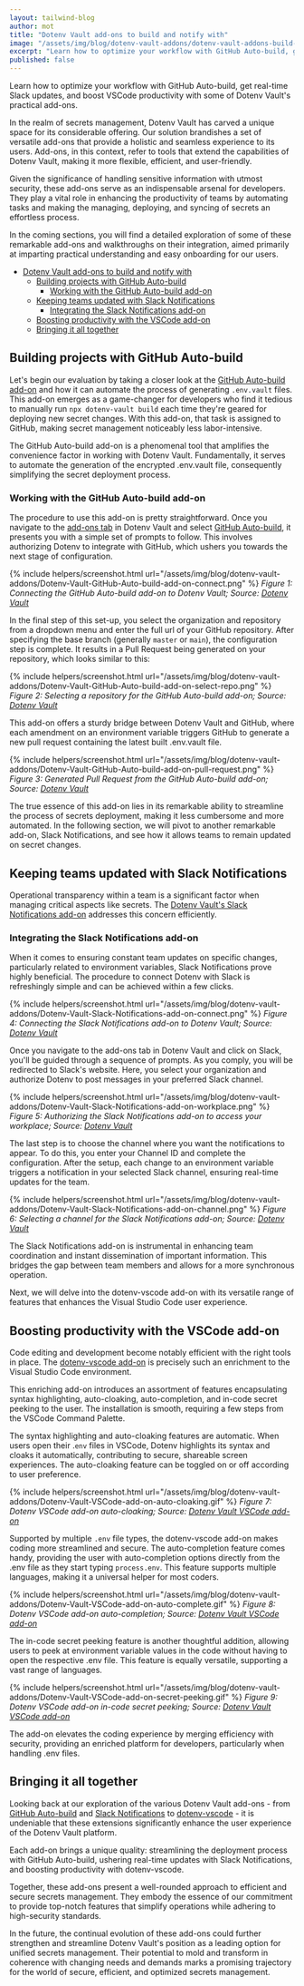 ```yaml
---
layout: tailwind-blog
author: mot
title: "Dotenv Vault add-ons to build and notify with"
image: "/assets/img/blog/dotenv-vault-addons/dotenv-vault-addons-build-notify-cover.png"
excerpt: "Learn how to optimize your workflow with GitHub Auto-build, get real-time Slack updates, and boost VSCode productivity with some of Dotenv Vault's practical add-ons."
published: false
---
```


Learn how to optimize your workflow with GitHub Auto-build, get real-time Slack updates, and boost VSCode productivity with some of Dotenv Vault's practical add-ons.

In the realm of secrets management, Dotenv Vault has carved a unique space for its considerable offering. Our solution brandishes a set of versatile add-ons that provide a holistic and seamless experience to its users. Add-ons, in this context, refer to tools that extend the capabilities of Dotenv Vault, making it more flexible, efficient, and user-friendly.

Given the significance of handling sensitive information with utmost security, these add-ons serve as an indispensable arsenal for developers. They play a vital role in enhancing the productivity of teams by automating tasks and making the managing, deploying, and syncing of secrets an effortless process.

In the coming sections, you will find a detailed exploration of some of these remarkable add-ons and walkthroughs on their integration, aimed primarily at imparting practical understanding and easy onboarding for our users.

- [Dotenv Vault add-ons to build and notify with](#dotenv-vault-add-ons-to-build-and-notify-with)
  - [Building projects with GitHub Auto-build](#building-projects-with-github-auto-build)
    - [Working with the GitHub Auto-build add-on](#working-with-the-github-auto-build-add-on)
  - [Keeping teams updated with Slack Notifications](#keeping-teams-updated-with-slack-notifications)
    - [Integrating the Slack Notifications add-on](#integrating-the-slack-notifications-add-on)
  - [Boosting productivity with the VSCode add-on](#boosting-productivity-with-the-vscode-add-on)
  - [Bringing it all together](#bringing-it-all-together)

## Building projects with GitHub Auto-build
Let's begin our evaluation by taking a closer look at the [GitHub Auto-build add-on](https://www.dotenv.org/docs/addons/github) and how it can automate the process of generating `.env.vault` files. This add-on emerges as a game-changer for developers who find it tedious to manually run `npx dotenv-vault build` each time they're geared for deploying new secret changes. With this add-on, that task is assigned to GitHub, making secret management noticeably less labor-intensive.

The GitHub Auto-build add-on is a phenomenal tool that amplifies the convenience factor in working with Dotenv Vault. Fundamentally, it serves to automate the generation of the encrypted .env.vault file, consequently simplifying the secret deployment process.

### Working with the GitHub Auto-build add-on

The procedure to use this add-on is pretty straightforward. Once you navigate to the [add-ons tab](https://www.dotenv.org/docs/addons) in Dotenv Vault and select [GitHub Auto-build](https://www.dotenv.org/docs/addons/github), it presents you with a simple set of prompts to follow. This involves authorizing Dotenv to integrate with GitHub, which ushers you towards the next stage of configuration.

{% include helpers/screenshot.html url="/assets/img/blog/dotenv-vault-addons/Dotenv-Vault-GitHub-Auto-build-add-on-connect.png" %}
*Figure 1: Connecting the GitHub Auto-build add-on to Dotenv Vault; Source: [Dotenv Vault](https://www.dotenv.org/docs/addons/github)*

In the final step of this set-up, you select the organization and repository from a dropdown menu and enter the full url of your GitHub repository. After specifying the base branch (generally `master` or `main`), the configuration step is complete. It results in a Pull Request being generated on your repository, which looks similar to this:

{% include helpers/screenshot.html url="/assets/img/blog/dotenv-vault-addons/Dotenv-Vault-GitHub-Auto-build-add-on-select-repo.png" %}
*Figure 2: Selecting a repository for the GitHub Auto-build add-on; Source: [Dotenv Vault](https://www.dotenv.org/docs/addons/github)*

This add-on offers a sturdy bridge between Dotenv Vault and GitHub, where each amendment on an environment variable triggers GitHub to generate a new pull request containing the latest built .env.vault file.

{% include helpers/screenshot.html url="/assets/img/blog/dotenv-vault-addons/Dotenv-Vault-GitHub-Auto-build-add-on-pull-request.png" %}
*Figure 3: Generated Pull Request from the GitHub Auto-build add-on; Source: [Dotenv Vault](https://www.dotenv.org/docs/addons/github)*

The true essence of this add-on lies in its remarkable ability to streamline the process of secrets deployment, making it less cumbersome and more automated. In the following section, we will pivot to another remarkable add-on, Slack Notifications, and see how it allows teams to remain updated on secret changes.

## Keeping teams updated with Slack Notifications

Operational transparency within a team is a significant factor when managing critical aspects like secrets. The [Dotenv Vault's Slack Notifications add-on](https://www.dotenv.org/docs/addons/slack) addresses this concern efficiently.

### Integrating the Slack Notifications add-on

When it comes to ensuring constant team updates on specific changes, particularly related to environment variables, Slack Notifications prove highly beneficial. The procedure to connect Dotenv with Slack is refreshingly simple and can be achieved within a few clicks.

{% include helpers/screenshot.html url="/assets/img/blog/dotenv-vault-addons/Dotenv-Vault-Slack-Notifications-add-on-connect.png" %}
*Figure 4: Connecting the Slack Notifications add-on to Dotenv Vault; Source: [Dotenv Vault](https://www.dotenv.org/docs/addons/slack)*

Once you navigate to the add-ons tab in Dotenv Vault and click on Slack, you'll be guided through a sequence of prompts. As you comply, you will be redirected to Slack's website. Here, you select your organization and authorize Dotenv to post messages in your preferred Slack channel.

{% include helpers/screenshot.html url="/assets/img/blog/dotenv-vault-addons/Dotenv-Vault-Slack-Notifications-add-on-workplace.png" %}
*Figure 5: Authorizing the Slack Notifications add-on to access your workplace; Source: [Dotenv Vault](https://www.dotenv.org/docs/addons/slack)*

The last step is to choose the channel where you want the notifications to appear. To do this, you enter your Channel ID and complete the configuration. After the setup, each change to an environment variable triggers a notification in your selected Slack channel, ensuring real-time updates for the team.

{% include helpers/screenshot.html url="/assets/img/blog/dotenv-vault-addons/Dotenv-Vault-Slack-Notifications-add-on-channel.png" %}
*Figure 6: Selecting a channel for the Slack Notifications add-on; Source: [Dotenv Vault](https://www.dotenv.org/docs/addons/slack)*

The Slack Notifications add-on is instrumental in enhancing team coordination and instant dissemination of important information. This bridges the gap between team members and allows for a more synchronous operation.

Next, we will delve into the dotenv-vscode add-on with its versatile range of features that enhances the Visual Studio Code user experience.

## Boosting productivity with the VSCode add-on

Code editing and development become notably efficient with the right tools in place. The [dotenv-vscode add-on](https://marketplace.visualstudio.com/items?itemName=dotenv.dotenv-vscode) is precisely such an enrichment to the Visual Studio Code environment.

This enriching add-on introduces an assortment of features encapsulating syntax highlighting, auto-cloaking, auto-completion, and in-code secret peeking to the user. The installation is smooth, requiring a few steps from the VSCode Command Palette.

The syntax highlighting and auto-cloaking features are automatic. When users open their .`env` files in VSCode, Dotenv highlights its syntax and cloaks it automatically, contributing to secure, shareable screen experiences. The auto-cloaking feature can be toggled on or off according to user preference.

{% include helpers/screenshot.html url="/assets/img/blog/dotenv-vault-addons/Dotenv-Vault-VSCode-add-on-auto-cloaking.gif" %}
*Figure 7: Dotenv VSCode add-on auto-cloaking; Source: [Dotenv Vault VSCode add-on](https://marketplace.visualstudio.com/items?itemName=dotenv.dotenv-vscode)*

Supported by multiple `.env` file types, the dotenv-vscode add-on makes coding more streamlined and secure. The auto-completion feature comes handy, providing the user with auto-completion options directly from the .env file as they start typing `process.env`. This feature supports multiple languages, making it a universal helper for most coders.

{% include helpers/screenshot.html url="/assets/img/blog/dotenv-vault-addons/Dotenv-Vault-VSCode-add-on-auto-complete.gif" %}
*Figure 8: Dotenv VSCode add-on auto-completion; Source: [Dotenv Vault VSCode add-on](https://marketplace.visualstudio.com/items?itemName=dotenv.dotenv-vscode)*

The in-code secret peeking feature is another thoughtful addition, allowing users to peek at environment variable values in the code without having to open the respective .env file. This feature is equally versatile, supporting a vast range of languages.

{% include helpers/screenshot.html url="/assets/img/blog/dotenv-vault-addons/Dotenv-Vault-VSCode-add-on-secret-peeking.gif" %}
*Figure 9: Dotenv VSCode add-on in-code secret peeking; Source: [Dotenv Vault VSCode add-on](https://marketplace.visualstudio.com/items?itemName=dotenv.dotenv-vscode)*

The add-on elevates the coding experience by merging efficiency with security, providing an enriched platform for developers, particularly when handling .env files.

## Bringing it all together

Looking back at our exploration of the various Dotenv Vault add-ons - from [GitHub Auto-build](https://www.dotenv.org/docs/addons/github) and [Slack Notifications](https://www.dotenv.org/docs/addons/slack) to [dotenv-vscode](https://marketplace.visualstudio.com/items?itemName=dotenv.dotenv-vscode) - it is undeniable that these extensions significantly enhance the user experience of the Dotenv Vault platform.

Each add-on brings a unique quality: streamlining the deployment process with GitHub Auto-build, ushering real-time updates with Slack Notifications, and boosting productivity with dotenv-vscode.

Together, these add-ons present a well-rounded approach to efficient and secure secrets management. They embody the essence of our commitment to provide top-notch features that simplify operations while adhering to high-security standards.

In the future, the continual evolution of these add-ons could further strengthen and streamline Dotenv Vault's position as a leading option for unified secrets management. Their potential to mold and transform in coherence with changing needs and demands marks a promising trajectory for the world of secure, efficient, and optimized secrets management.

